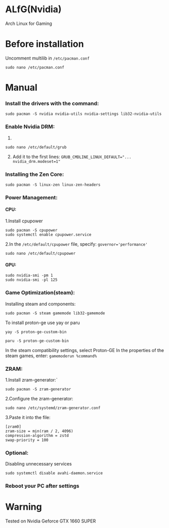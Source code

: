 # ALfG(Nvidia)
Arch Linux for Gaming
# Before installation
Uncomment multilib in ```/etc/pacman.conf```
```
sudo nano /etc/pacman.conf
```
# Manual
### Install the drivers with the command:
```
sudo pacman -S nvidia nvidia-utils nvidia-settings lib32-nvidia-utils
```
### Enable Nvidia DRM:

1.
```
sudo nano /etc/default/grub
```
2. Add it to the first lines: ```GRUB_CMDLINE_LINUX_DEFAULT="... nvidia_drm.modeset=1"```

### Installing the Zen Core:
```
sudo pacman -S linux-zen linux-zen-headers
```

### Power Management:

#### CPU:

1.Install cpupower
```
sudo pacman -S cpupower
sudo systemctl enable cpupower.service
```
2.In the ```/etc/default/cpupower``` file, specify: ```governor='performance'```
```
sudo nano /etc/default/cpupower
```

#### GPU:
```
sudo nvidia-smi -pm 1
sudo nvidia-smi -pl 125
```
### Game Optimization(steam):
Installing steam and components:
```
sudo pacman -S steam gamemode lib32-gamemode
```
To install proton-ge use yay or paru
```
yay -S proton-ge-custom-bin
```
```
paru -S proton-ge-custom-bin
```
In the steam compatibility settings, select Proton-GE
In the properties of the steam games, enter: ```gamemoderun %command%```
### ZRAM:
1.Install zram-generator:`
```
sudo pacman -S zram-generator
```
2.Configure the zram-generator:
```
sudo nano /etc/systemd/zram-generator.conf
```
3.Paste it into the file:
```
[zram0]
zram-size = min(ram / 2, 4096)
compression-algorithm = zstd
swap-priority = 100
```
### Optional:
Disabling unnecessary services
```
sudo systemctl disable avahi-daemon.service
```
### Reboot your PC after settings 
# Warning

Tested on Nvidia Geforce GTX 1660 SUPER
